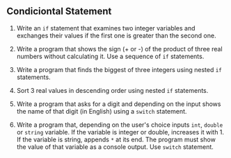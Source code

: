 ## Condiciontal Statement

1. Write an `if` statement that examines two integer variables and exchanges their values if the first one is greater than the second one.

2. Write a program that shows the sign (+ or -) of the product of three real numbers without calculating it. Use a sequence of `if` statements.

3. Write a program that finds the biggest of three integers using nested `if` statements.

4. Sort 3 real values in descending order using nested `if` statements.

5. Write a program that asks for a digit and depending on the input shows the name of that digit (in English) using a `switch` statement.

6. Write a program that, depending on the user's choice inputs `int`, `double` or `string` variable. If the variable is integer or double, increases it with 1. If the variable is string, appends `*` at its end. The program must show the value of that variable as a console output. Use `switch` statement.
